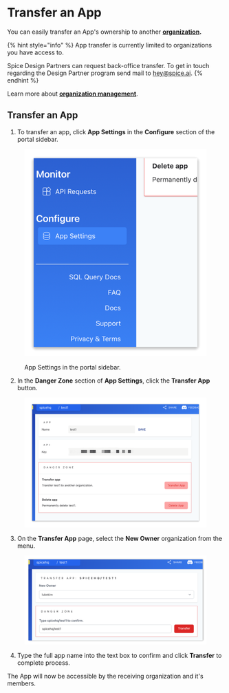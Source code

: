 # Transfer an App

You can easily transfer an App's ownership to another [**organization**](../../core-concepts/organizations.md)**.**

{% hint style="info" %}
App transfer is currently limited to organizations you have access to.

Spice Design Partners can request back-office transfer. To get in touch regarding the Design Partner program send mail to [hey@spice.ai](mailto:hey@spice.ai).
{% endhint %}

Learn more about [**organization management**](../organizations.md).

## Transfer an App

1. To transfer an app, click **App Settings** in the **Configure** section of the portal sidebar.

<div align="left">

<figure><img src="../../.gitbook/assets/fotor_2023-2-20_14_1_44.png" alt=""><figcaption><p>App Settings in the portal sidebar.</p></figcaption></figure>

</div>

2. In the **Danger Zone** section of **App Settings**, click the **Transfer App** button.

<figure><img src="../../.gitbook/assets/fotor_2023-2-20_16_18_48.png" alt=""><figcaption></figcaption></figure>

3. On the **Transfer App** page, select the **New Owner** organization from the menu.

<div align="left">

<figure><img src="../../.gitbook/assets/fotor_2023-2-20_14_5_56.png" alt=""><figcaption></figcaption></figure>

</div>

4. Type the full app name into the text box to confirm and click **Transfer** to complete process.



The App will now be accessible by the receiving organization and it's members.





